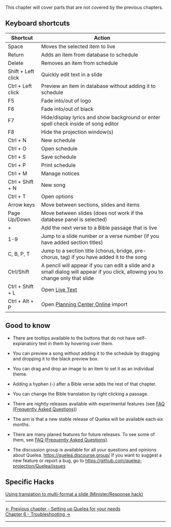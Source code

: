 This chapter will cover parts that are not covered by the previous
chapters.

## Keyboard shortcuts

| Shortcut | Action |
| --- | --- |
| Space | Moves the selected item to live |
| Return | Adds an item from database to schedule |
| Delete | Removes an item from schedule |
| Shift + Left click | Quickly edit text in a slide |
| Ctrl + Left click | Preview an item in database without adding it to schedule |
| F5 | Fade into/out of logo |
| F6 | Fade into/out of black |
| F7 | Hide/display lyrics and show background or enter spell check inside of song editor |
| F8 | Hide the projection window(s) |
| Ctrl + N | New schedule |
| Ctrl + O | Open schedule |
| Ctrl + S | Save schedule |
| Ctrl + P | Print schedule |
| Ctrl + M | Manage notices |
| Ctrl + Shift + N | New song |
| Ctrl + T | Open options |
| Arrow keys | Move between sections, slides and items |
| Page Up/Down | Move between slides (does not work if the database panel is selected) |
| + | Add the next verse to a Bible passage that is live |
| 1-9 | Jump to a slide number or a verse number (if you have added section titles) |
| C, B, P, T | Jump to a section title (chorus, bridge, pre-chorus, tag) if you have added it to the song |
| Ctrl/Shift | A pencil will appear if you can edit a slide and a  small dialog will appear if you click, allowing you to change only that slide |
| Ctrl + Shift + L | Open [Live Text](Live_Text "Live Text") |
| Ctrl + Alt + P | Open [Planning Center Online](Planning_Center_Online "Planning Center Online") import |

## Good to know

* There are tooltips available to the buttons that do not have
self-explanatory text in them by hovering over them.

* You can preview a song without adding it to the schedule by dragging
and dropping it to the black preview box.

* You can drag and drop an image to an item to set it as an individual
theme.

* Adding a hyphen (-) after a Bible verse adds the rest of that
chapter.

* You can change the Bible translation by right clicking a passage.

* There are nightly releases available with experimental features (see
[FAQ (Frequently Asked
Questions)](FAQ_\(Frequently_Asked_Questions\) "Frequently Asked Questions"))

* The aim is that a new stable release of Quelea will be available each
six months.

* There are many planed features for future releases. To see some of
them, see [FAQ (Frequently Asked
Questions)](FAQ_\(Frequently_Asked_Questions\) "Frequently Asked Questions").

* The discussion group is available for all your questions and opinions about Quelea.
<https://quelea.discourse.group/> If you want to suggest a new feature or report a bug, go to <https://github.com/quelea-projection/Quelea/issues>

## Specific Hacks

[Using translation to multi-format a slide (Minister/Response
hack)](Minister_Response_Hack "Minister/Response hack")

-----



[← Previous chapter - Setting up Quelea for your
needs](Setting_up_Quelea_for_your_needs "Setting up Quelea for your needs")
&nbsp;&nbsp;&nbsp;&nbsp;&nbsp;&nbsp;&nbsp;&nbsp;&nbsp;&nbsp;&nbsp;&nbsp;&nbsp;&nbsp;&nbsp;&nbsp;&nbsp;&nbsp;&nbsp;&nbsp;&nbsp;&nbsp;&nbsp;&nbsp; [Chapter 6 - Troubleshooting
→](Troubleshooting "Troubleshooting")

---
